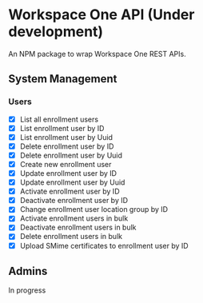# Workspace One API (Under development)
An NPM package to wrap Workspace One REST APIs.

## System Management

### Users
- [x] List all enrollment users
- [x] List enrollment user by ID
- [x] List enrollment user by Uuid
- [x] Delete enrollment user by ID
- [x] Delete enrollment user by Uuid
- [x] Create new enrollment user
- [x] Update enrollment user by ID
- [x] Update enrollment user by Uuid
- [x] Activate enrollment user by ID
- [x] Deactivate enrollment user by ID
- [x] Change enrollment user location group by ID
- [x] Activate enrollment users in bulk
- [x] Deactivate enrollment users in bulk
- [x] Delete enrollment users in bulk
- [x] Upload SMime certificates to enrollment user by ID

## Admins
In progress
